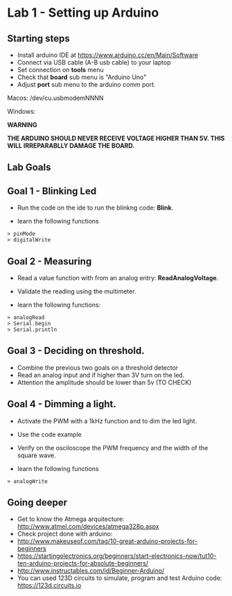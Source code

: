 # Lab 1 - Setting up Arduino


## Starting steps

* Install arduino IDE at  https://www.arduino.cc/en/Main/Software
* Connect via USB cable (A-B usb cable) to your laptop
* Set connection on **tools** menu 
 * Check that **board** sub menu is "Arduino Uno"
 * Adjust **port** sub menu to the arduino comm port.

Macos: 
/dev/cu.usbmodemNNNN

Windows:

**WARNING**

__THE ARDUINO SHOULD NEVER RECEIVE VOLTAGE HIGHER THAN 5V. THIS WILL IRREPARABLLY DAMAGE THE BOARD.__

## Lab Goals

## Goal 1 - Blinking Led
* Run the code on the ide to run the blinkng code: **Blink**.

 * learn the following functions
```
> pinMode
> digitalWrite
```
## Goal 2 - Measuring 

* Read a value function with from an analog entry: **ReadAnalogVoltage**. 
* Validate the reading using the multimeter. 


 * learn the following functions:
```
> analogRead
> Serial.begin
> Serial.println
```

## Goal 3 - Deciding on threshold.

* Combine the previous two goals on a threshold detector
* Read an analog input and if higher than 3V turn on the led.
* Attention the amplitude should be lower than 5v (TO CHECK)

## Goal 4 - Dimming a light.
* Activate the PWM with a 1kHz function and to dim the led light. 
* Use the code example
* Verify on the osciloscope the PWM frequency and the width of the square wave. 
 
 * learn the following functions
```
> analogWrite
```

## Going deeper 
* Get to know the Atmega arquitecture: http://www.atmel.com/devices/atmega328p.aspx
* Check project done with arduino: 
 * http://www.makeuseof.com/tag/10-great-arduino-projects-for-beginners
 * https://startingelectronics.org/beginners/start-electronics-now/tut10-ten-arduino-projects-for-absolute-beginners/
 * http://www.instructables.com/id/Beginner-Arduino/
* You can used 123D circuits to simulate, program and test Arduino code: https://123d.circuits.io






